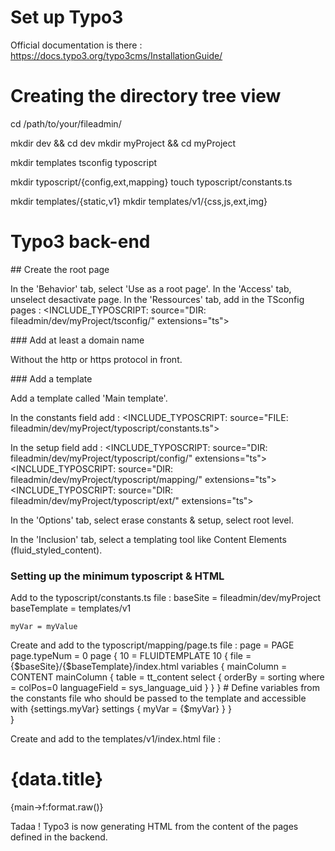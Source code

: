 # Set up Typo3

Official documentation is there : https://docs.typo3.org/typo3cms/InstallationGuide/

# Creating the directory tree view

cd /path/to/your/fileadmin/

mkdir dev && cd dev
mkdir myProject && cd myProject

mkdir templates tsconfig typoscript

mkdir typoscript/{config,ext,mapping}
touch typoscript/constants.ts

mkdir templates/{static,v1}
mkdir templates/v1/{css,js,ext,img}

# Typo3 back-end

## Create the root page

In the 'Behavior' tab, select 'Use as a root page'.
In the 'Access' tab, unselect desactivate page.
In the 'Ressources' tab, add in the TSconfig pages :
    <INCLUDE_TYPOSCRIPT: source="DIR: fileadmin/dev/myProject/tsconfig/" extensions="ts">

### Add at least a domain name

Without the http or https protocol in front.

### Add a template

Add a template called 'Main template'.

In the constants field add :
    <INCLUDE_TYPOSCRIPT: source="FILE: fileadmin/dev/myProject/typoscript/constants.ts">

In the setup field add :
    <INCLUDE_TYPOSCRIPT: source="DIR: fileadmin/dev/myProject/typoscript/config/" extensions="ts">
    <INCLUDE_TYPOSCRIPT: source="DIR: fileadmin/dev/myProject/typoscript/mapping/" extensions="ts">
    <INCLUDE_TYPOSCRIPT: source="DIR: fileadmin/dev/myProject/typoscript/ext/" extensions="ts">

In the 'Options' tab, select erase constants & setup, select root level.

In the 'Inclusion' tab, select a templating tool like Content Elements (fluid_styled_content).

### Setting up the minimum typoscript & HTML

Add to the typoscript/constants.ts file :
    baseSite = fileadmin/dev/myProject
    baseTemplate = templates/v1

    myVar = myValue

Create and add to the typoscript/mapping/page.ts file :
    page = PAGE
    page.typeNum = 0 
    page {
        10 = FLUIDTEMPLATE
        10 {
            file = {$baseSite}/{$baseTemplate}/index.html
            variables {
                mainColumn = CONTENT
                mainColumn {
                    table = tt_content
                    select {
                        orderBy = sorting
                        where = colPos=0
                        languageField = sys_language_uid
                    }
                }
            }
            # Define variables from the constants file who should be passed to the template and accessible with {settings.myVar}
            settings {
                myVar = {$myVar}
            }
        }   
    }


Create and add to the templates/v1/index.html file :
    <h1>{data.title}</h1>
    {main->f:format.raw()}

Tadaa !
Typo3 is now generating HTML from the content of the pages defined in the backend.
